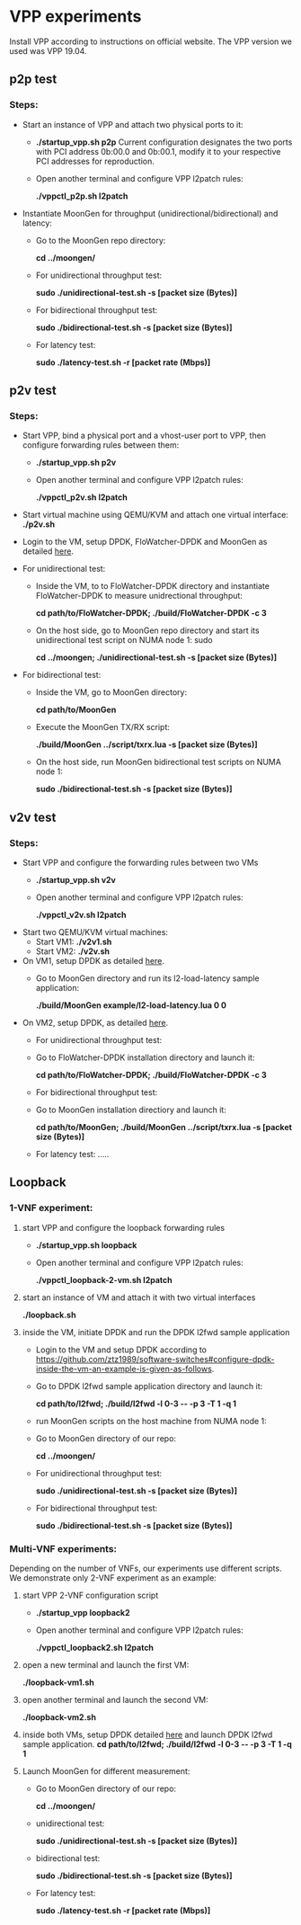 # VPP experiments
Install VPP according to instructions on official website. The VPP version we used was VPP 19.04.

## p2p test
### Steps:
* Start an instance of VPP and attach two physical ports to it: 
    * **./startup_vpp.sh p2p**
      Current configuration designates the two ports with PCI address 0b:00.0 and 0b:00.1, modify it to your respective PCI addresses for reproduction.
    * Open another terminal and configure VPP l2patch rules: 
    
      **./vppctl_p2p.sh l2patch**
      
* Instantiate MoonGen for throughput (unidirectional/bidirectional) and latency:
    * Go to the MoonGen repo directory:
    
      **cd ../moongen/**
      
    * For unidirectional throughput test:
    
      **sudo ./unidirectional-test.sh -s [packet size (Bytes)]**
      
    * For bidirectional throughput test: 
    
      **sudo ./bidirectional-test.sh -s [packet size (Bytes)]**
      
    * For latency test: 
    
      **sudo ./latency-test.sh -r [packet rate (Mbps)]**
    
## p2v test
### Steps:
* Start VPP, bind a physical port and a vhost-user port to VPP, then configure forwarding rules between them:
    
    * **./startup_vpp.sh p2v**
    * Open another terminal and configure VPP l2patch rules: 
    
      **./vppctl_p2v.sh l2patch**
* Start virtual machine using QEMU/KVM and attach one virtual interface: 
   **./p2v.sh**
* Login to the VM, setup DPDK, FloWatcher-DPDK and MoonGen as detailed [here](https://github.com/ztz1989/software-switches/blob/artifacts/README-VM.md).
* For unidirectional test:
    * Inside the VM, to to FloWatcher-DPDK directory and instantiate FloWatcher-DPDK to measure unidrectional throughput: 
    
      **cd path/to/FloWatcher-DPDK; ./build/FloWatcher-DPDK -c 3**
    * On the host side, go to MoonGen repo directory and start its unidirectional test script on NUMA node 1: sudo 
      
      **cd ../moongen; ./unidirectional-test.sh -s [packet size (Bytes)]**
* For bidirectional test:
    * Inside the VM, go to MoonGen directory: 
    
      **cd path/to/MoonGen**
    * Execute the MoonGen TX/RX script: 
    
      **./build/MoonGen ../script/txrx.lua -s [packet size (Bytes)]**
    * On the host side, run MoonGen bidirectional test scripts on NUMA node 1: 
    
      **sudo ./bidirectional-test.sh -s [packet size (Bytes)]**

## v2v test
### Steps:
* Start VPP and configure the forwarding rules between two VMs
    * **./startup_vpp.sh v2v**
    * Open another terminal and configure VPP l2patch rules: 
    
      **./vppctl_v2v.sh l2patch**
* Start two QEMU/KVM virtual machines:
    * Start VM1: **./v2v1.sh**
    * Start VM2: **./v2v.sh**     
* On VM1, setup DPDK as detailed [here](https://github.com/ztz1989/software-switches/blob/artifacts/README-VM.md).
    * Go to MoonGen directory and run its l2-load-latency sample application: 
    
      **./build/MoonGen example/l2-load-latency.lua 0 0**
* On VM2, setup DPDK, as detailed [here](https://github.com/ztz1989/software-switches/blob/artifacts/README-VM.md).
    * For unidirectional throughput test:
    
     * Go to FloWatcher-DPDK installation directory and launch it: 
    
       **cd path/to/FloWatcher-DPDK; ./build/FloWatcher-DPDK -c 3**
    * For bidirectional throughput test:
     * Go to MoonGen installation directiory and launch it:
       
       **cd path/to/MoonGen; ./build/MoonGen ../script/txrx.lua -s [packet size (Bytes)]**
       
    * For latency test:
      .....
  
## Loopback
### 1-VNF experiment:
  1. start VPP and configure the loopback forwarding rules
      * **./startup_vpp.sh loopback**
      * Open another terminal and configure VPP l2patch rules: 
      
        **./vppctl_loopback-2-vm.sh l2patch**
  2. start an instance of VM and attach it with two virtual interfaces
  
      **./loopback.sh**
  3. inside the VM, initiate DPDK and run the DPDK l2fwd sample application
      * Login to the VM and setup DPDK according to https://github.com/ztz1989/software-switches#configure-dpdk-inside-the-vm-an-example-is-given-as-follows.
      * Go to DPDK l2fwd sample application directory and launch it: 
      
         **cd path/to/l2fwd; ./build/l2fwd -l 0-3 -- -p 3 -T 1 -q 1**
      * run MoonGen scripts on the host machine from NUMA node 1:
       * Go to MoonGen directory of our repo:
       
         **cd ../moongen/**
       * For unidirectional throughput test: 
       
         **sudo ./unidirectional-test.sh -s [packet size (Bytes)]**
       * For bidirectional throughput test: 
       
         **sudo ./bidirectional-test.sh -s [packet size (Bytes)]**
     
### Multi-VNF experiments:
Depending on the number of VNFs, our experiments use different scripts. We demonstrate only 2-VNF experiment as an example:
1. start VPP 2-VNF configuration script
   * **./startup_vpp loopback2**
   * Open another terminal and configure VPP l2patch rules: 
   
      **./vppctl_loopback2.sh l2patch**
2. open a new terminal and launch the first VM: 

   **./loopback-vm1.sh**
3. open another terminal and launch the second VM: 

   **./loopback-vm2.sh**
4. inside both VMs, setup DPDK detailed [here](https://github.com/ztz1989/software-switches/blob/artifacts/README-VM.md) and launch DPDK l2fwd sample application.
   **cd path/to/l2fwd; ./build/l2fwd -l 0-3 -- -p 3 -T 1 -q 1**
5. Launch MoonGen for different measurement:
      * Go to MoonGen directory of our repo:
      
        **cd ../moongen/**
      * unidirectional test: 
      
         **sudo ./unidirectional-test.sh -s [packet size (Bytes)]**
      * bidirectional test: 
      
         **sudo ./bidirectional-test.sh -s [packet size (Bytes)]**
      * For latency test: 
      
         **sudo ./latency-test.sh -r [packet rate (Mbps)]**
         
  
